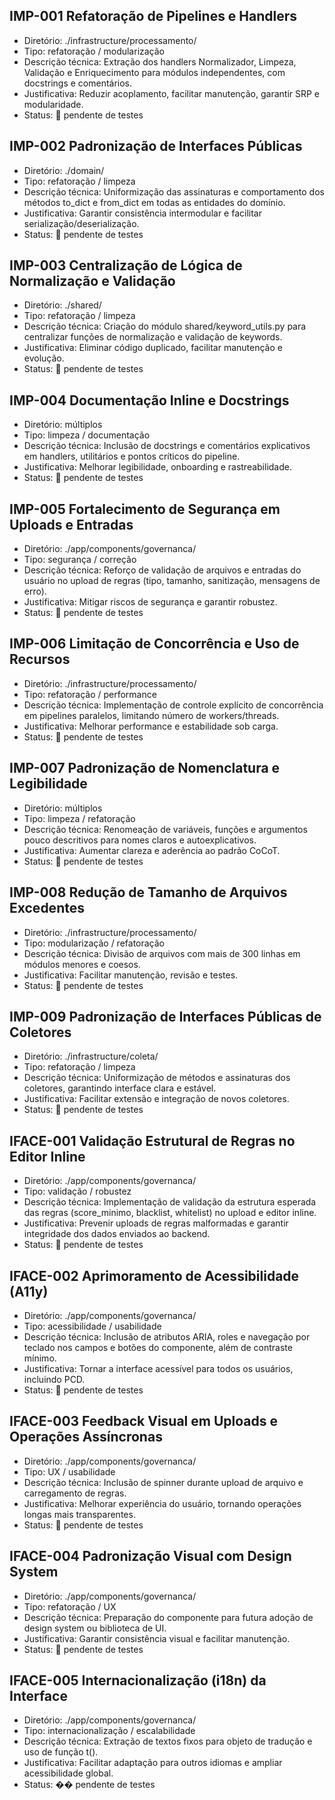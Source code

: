 ## IMP-001 Refatoração de Pipelines e Handlers
- Diretório: ./infrastructure/processamento/
- Tipo: refatoração / modularização
- Descrição técnica: Extração dos handlers Normalizador, Limpeza, Validação e Enriquecimento para módulos independentes, com docstrings e comentários.
- Justificativa: Reduzir acoplamento, facilitar manutenção, garantir SRP e modularidade.
- Status: 🔶 pendente de testes

## IMP-002 Padronização de Interfaces Públicas
- Diretório: ./domain/
- Tipo: refatoração / limpeza
- Descrição técnica: Uniformização das assinaturas e comportamento dos métodos to_dict e from_dict em todas as entidades do domínio.
- Justificativa: Garantir consistência intermodular e facilitar serialização/deserialização.
- Status: 🔶 pendente de testes

## IMP-003 Centralização de Lógica de Normalização e Validação
- Diretório: ./shared/
- Tipo: refatoração / limpeza
- Descrição técnica: Criação do módulo shared/keyword_utils.py para centralizar funções de normalização e validação de keywords.
- Justificativa: Eliminar código duplicado, facilitar manutenção e evolução.
- Status: 🔶 pendente de testes

## IMP-004 Documentação Inline e Docstrings
- Diretório: múltiplos
- Tipo: limpeza / documentação
- Descrição técnica: Inclusão de docstrings e comentários explicativos em handlers, utilitários e pontos críticos do pipeline.
- Justificativa: Melhorar legibilidade, onboarding e rastreabilidade.
- Status: 🔶 pendente de testes

## IMP-005 Fortalecimento de Segurança em Uploads e Entradas
- Diretório: ./app/components/governanca/
- Tipo: segurança / correção
- Descrição técnica: Reforço de validação de arquivos e entradas do usuário no upload de regras (tipo, tamanho, sanitização, mensagens de erro).
- Justificativa: Mitigar riscos de segurança e garantir robustez.
- Status: 🔶 pendente de testes

## IMP-006 Limitação de Concorrência e Uso de Recursos
- Diretório: ./infrastructure/processamento/
- Tipo: refatoração / performance
- Descrição técnica: Implementação de controle explícito de concorrência em pipelines paralelos, limitando número de workers/threads.
- Justificativa: Melhorar performance e estabilidade sob carga.
- Status: 🔶 pendente de testes

## IMP-007 Padronização de Nomenclatura e Legibilidade
- Diretório: múltiplos
- Tipo: limpeza / refatoração
- Descrição técnica: Renomeação de variáveis, funções e argumentos pouco descritivos para nomes claros e autoexplicativos.
- Justificativa: Aumentar clareza e aderência ao padrão CoCoT.
- Status: 🔶 pendente de testes

## IMP-008 Redução de Tamanho de Arquivos Excedentes
- Diretório: ./infrastructure/processamento/
- Tipo: modularização / refatoração
- Descrição técnica: Divisão de arquivos com mais de 300 linhas em módulos menores e coesos.
- Justificativa: Facilitar manutenção, revisão e testes.
- Status: 🔶 pendente de testes

## IMP-009 Padronização de Interfaces Públicas de Coletores
- Diretório: ./infrastructure/coleta/
- Tipo: refatoração / limpeza
- Descrição técnica: Uniformização de métodos e assinaturas dos coletores, garantindo interface clara e estável.
- Justificativa: Facilitar extensão e integração de novos coletores.
- Status: 🔶 pendente de testes

## IFACE-001 Validação Estrutural de Regras no Editor Inline
- Diretório: ./app/components/governanca/
- Tipo: validação / robustez
- Descrição técnica: Implementação de validação da estrutura esperada das regras (score_minimo, blacklist, whitelist) no upload e editor inline.
- Justificativa: Prevenir uploads de regras malformadas e garantir integridade dos dados enviados ao backend.
- Status: 🔶 pendente de testes

## IFACE-002 Aprimoramento de Acessibilidade (A11y)
- Diretório: ./app/components/governanca/
- Tipo: acessibilidade / usabilidade
- Descrição técnica: Inclusão de atributos ARIA, roles e navegação por teclado nos campos e botões do componente, além de contraste mínimo.
- Justificativa: Tornar a interface acessível para todos os usuários, incluindo PCD.
- Status: 🔶 pendente de testes

## IFACE-003 Feedback Visual em Uploads e Operações Assíncronas
- Diretório: ./app/components/governanca/
- Tipo: UX / usabilidade
- Descrição técnica: Inclusão de spinner durante upload de arquivo e carregamento de regras.
- Justificativa: Melhorar experiência do usuário, tornando operações longas mais transparentes.
- Status: 🔶 pendente de testes

## IFACE-004 Padronização Visual com Design System
- Diretório: ./app/components/governanca/
- Tipo: refatoração / UX
- Descrição técnica: Preparação do componente para futura adoção de design system ou biblioteca de UI.
- Justificativa: Garantir consistência visual e facilitar manutenção.
- Status: 🔶 pendente de testes

## IFACE-005 Internacionalização (i18n) da Interface
- Diretório: ./app/components/governanca/
- Tipo: internacionalização / escalabilidade
- Descrição técnica: Extração de textos fixos para objeto de tradução e uso de função t().
- Justificativa: Facilitar adaptação para outros idiomas e ampliar acessibilidade global.
- Status: �� pendente de testes 